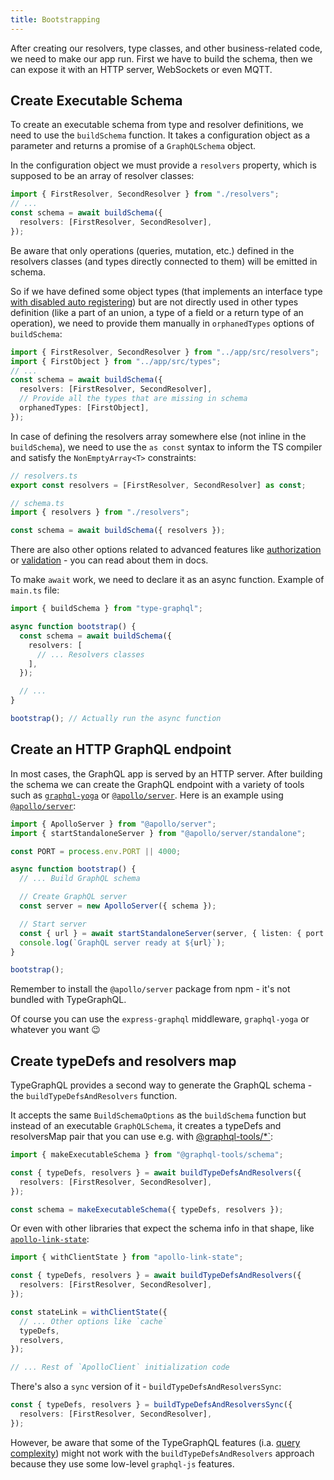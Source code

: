 ```yaml
---
title: Bootstrapping
---
```


After creating our resolvers, type classes, and other business-related code, we need to make our app run. First we have to build the schema, then we can expose it with an HTTP server, WebSockets or even MQTT.

## Create Executable Schema

To create an executable schema from type and resolver definitions, we need to use the `buildSchema` function.
It takes a configuration object as a parameter and returns a promise of a `GraphQLSchema` object.

In the configuration object we must provide a `resolvers` property, which is supposed to be an array of resolver classes:

```ts
import { FirstResolver, SecondResolver } from "./resolvers";
// ...
const schema = await buildSchema({
  resolvers: [FirstResolver, SecondResolver],
});
```

Be aware that only operations (queries, mutation, etc.) defined in the resolvers classes (and types directly connected to them) will be emitted in schema.

So if we have defined some object types (that implements an interface type [with disabled auto registering](./interfaces.md#registering-in-schema)) but are not directly used in other types definition (like a part of an union, a type of a field or a return type of an operation), we need to provide them manually in `orphanedTypes` options of `buildSchema`:

```ts
import { FirstResolver, SecondResolver } from "../app/src/resolvers";
import { FirstObject } from "../app/src/types";
// ...
const schema = await buildSchema({
  resolvers: [FirstResolver, SecondResolver],
  // Provide all the types that are missing in schema
  orphanedTypes: [FirstObject],
});
```

In case of defining the resolvers array somewhere else (not inline in the `buildSchema`), we need to use the `as const` syntax to inform the TS compiler and satisfy the `NonEmptyArray<T>` constraints:

```ts
// resolvers.ts
export const resolvers = [FirstResolver, SecondResolver] as const;

// schema.ts
import { resolvers } from "./resolvers";

const schema = await buildSchema({ resolvers });
```

There are also other options related to advanced features like [authorization](./authorization.md) or [validation](./validation.md) - you can read about them in docs.

To make `await` work, we need to declare it as an async function. Example of `main.ts` file:

```ts
import { buildSchema } from "type-graphql";

async function bootstrap() {
  const schema = await buildSchema({
    resolvers: [
      // ... Resolvers classes
    ],
  });

  // ...
}

bootstrap(); // Actually run the async function
```

## Create an HTTP GraphQL endpoint

In most cases, the GraphQL app is served by an HTTP server. After building the schema we can create the GraphQL endpoint with a variety of tools such as [`graphql-yoga`](https://github.com/prisma/graphql-yoga) or [`@apollo/server`](https://github.com/apollographql/apollo-server). Here is an example using [`@apollo/server`](https://github.com/apollographql/apollo-server):

```ts
import { ApolloServer } from "@apollo/server";
import { startStandaloneServer } from "@apollo/server/standalone";

const PORT = process.env.PORT || 4000;

async function bootstrap() {
  // ... Build GraphQL schema

  // Create GraphQL server
  const server = new ApolloServer({ schema });

  // Start server
  const { url } = await startStandaloneServer(server, { listen: { port: 4000 } });
  console.log(`GraphQL server ready at ${url}`);
}

bootstrap();
```

Remember to install the `@apollo/server` package from npm - it's not bundled with TypeGraphQL.

Of course you can use the `express-graphql` middleware, `graphql-yoga` or whatever you want 😉

## Create typeDefs and resolvers map

TypeGraphQL provides a second way to generate the GraphQL schema - the `buildTypeDefsAndResolvers` function.

It accepts the same `BuildSchemaOptions` as the `buildSchema` function but instead of an executable `GraphQLSchema`, it creates a typeDefs and resolversMap pair that you can use e.g. with [@graphql-tools/\*`](https://the-guild.dev/graphql/tools):

```ts
import { makeExecutableSchema } from "@graphql-tools/schema";

const { typeDefs, resolvers } = await buildTypeDefsAndResolvers({
  resolvers: [FirstResolver, SecondResolver],
});

const schema = makeExecutableSchema({ typeDefs, resolvers });
```

Or even with other libraries that expect the schema info in that shape, like [`apollo-link-state`](https://github.com/apollographql/apollo-link-state):

```ts
import { withClientState } from "apollo-link-state";

const { typeDefs, resolvers } = await buildTypeDefsAndResolvers({
  resolvers: [FirstResolver, SecondResolver],
});

const stateLink = withClientState({
  // ... Other options like `cache`
  typeDefs,
  resolvers,
});

// ... Rest of `ApolloClient` initialization code
```

There's also a `sync` version of it - `buildTypeDefsAndResolversSync`:

```ts
const { typeDefs, resolvers } = buildTypeDefsAndResolversSync({
  resolvers: [FirstResolver, SecondResolver],
});
```

However, be aware that some of the TypeGraphQL features (i.a. [query complexity](./complexity.md)) might not work with the `buildTypeDefsAndResolvers` approach because they use some low-level `graphql-js` features.
